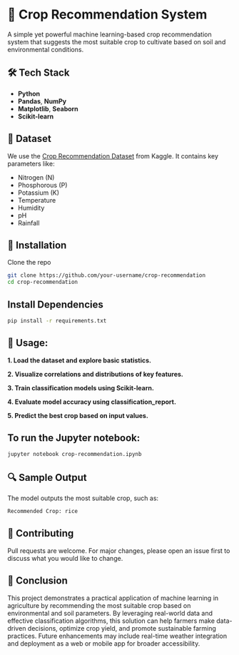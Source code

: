 # 🌾 Crop Recommendation System

A simple yet powerful machine learning-based crop recommendation system that suggests the most suitable crop to cultivate based on soil and environmental conditions.
  
## 🛠️ Tech Stack

- **Python** 
- **Pandas**, **NumPy**
- **Matplotlib**, **Seaborn**
- **Scikit-learn**

## 📂 Dataset

We use the [Crop Recommendation Dataset](https://www.kaggle.com/datasets/atharvaingle/crop-recommendation-dataset) from Kaggle. It contains key parameters like:
- Nitrogen (N)
- Phosphorous (P)
- Potassium (K)
- Temperature
- Humidity
- pH
- Rainfall

## 🧪 Installation

Clone the repo

```bash
git clone https://github.com/your-username/crop-recommendation
cd crop-recommendation
```

## Install Dependencies
```bash
pip install -r requirements.txt
```

## 🚀 Usage:

**1. Load the dataset and explore basic statistics.**

**2. Visualize correlations and distributions of key features.**

**3. Train classification models using Scikit-learn.**

**4. Evaluate model accuracy using classification_report.**

**5. Predict the best crop based on input values.**

## To run the Jupyter notebook:
```bash
jupyter notebook crop-recommendation.ipynb
```

## 🔍 Sample Output
The model outputs the most suitable crop, such as:
```bash
Recommended Crop: rice
```

## 🤝 Contributing
Pull requests are welcome. For major changes, please open an issue first to discuss what you would like to change.

## 📄 Conclusion
This project demonstrates a practical application of machine learning in agriculture by recommending the most suitable crop based on environmental and soil parameters. By leveraging real-world data and effective classification algorithms, this solution can help farmers make data-driven decisions, optimize crop yield, and promote sustainable farming practices. Future enhancements may include real-time weather integration and deployment as a web or mobile app for broader accessibility.
